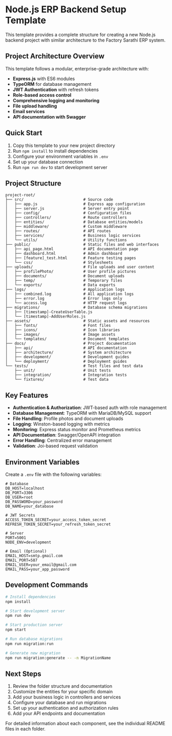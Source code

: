 # Node.js ERP Backend Setup Template

This template provides a complete structure for creating a new Node.js backend project with similar architecture to the Factory Sarathi ERP system.

## Project Architecture Overview

This template follows a modular, enterprise-grade architecture with:
- **Express.js** with ES6 modules
- **TypeORM** for database management
- **JWT Authentication** with refresh tokens
- **Role-based access control**
- **Comprehensive logging and monitoring**
- **File upload handling**
- **Email services**
- **API documentation with Swagger**

## Quick Start

1. Copy this template to your new project directory
2. Run `npm install` to install dependencies
3. Configure your environment variables in `.env`
4. Set up your database connection
5. Run `npm run dev` to start development server

## Project Structure

```
project-root/
├── src/                          # Source code
│   ├── app.js                    # Express app configuration
│   ├── server.js                 # Server entry point
│   ├── config/                   # Configuration files
│   ├── controllers/              # Route controllers
│   ├── entities/                 # Database entities/models
│   ├── middleware/               # Custom middleware
│   ├── routes/                   # API routes
│   ├── services/                 # Business logic services
│   └── utils/                    # Utility functions
├── public/                       # Static files and web interfaces
│   ├── api_page.html             # API documentation page
│   ├── dashboard.html            # Admin dashboard
│   ├── [feature]_test.html       # Feature testing pages
│   └── css/                      # Stylesheets
├── uploads/                      # File uploads and user content
│   ├── profilePhoto/             # User profile pictures
│   ├── documents/                # Document uploads
│   ├── temp/                     # Temporary files
│   └── exports/                  # Data exports
├── logs/                         # Application logs
│   ├── combined.log              # All application logs
│   ├── error.log                 # Error logs only
│   └── access.log                # HTTP request logs
├── migrations/                   # Database schema migrations
│   ├── [timestamp]-CreateUserTable.js
│   └── [timestamp]-AddUserRoles.js
├── assets/                       # Static assets and resources
│   ├── fonts/                    # Font files
│   ├── icons/                    # Icon libraries
│   ├── images/                   # Image assets
│   └── templates/                # Document templates
├── docs/                         # Project documentation
│   ├── api/                      # API documentation
│   ├── architecture/             # System architecture
│   ├── development/              # Development guides
│   └── deployment/               # Deployment guides
└── tests/                        # Test files and test data
    ├── unit/                     # Unit tests
    ├── integration/              # Integration tests
    └── fixtures/                 # Test data
```

## Key Features

- **Authentication & Authorization**: JWT-based auth with role management
- **Database Management**: TypeORM with MariaDB/MySQL support
- **File Handling**: Profile photos and document uploads
- **Logging**: Winston-based logging with metrics
- **Monitoring**: Express status monitor and Prometheus metrics
- **API Documentation**: Swagger/OpenAPI integration
- **Error Handling**: Centralized error management
- **Validation**: Joi-based request validation

## Environment Variables

Create a `.env` file with the following variables:

```env
# Database
DB_HOST=localhost
DB_PORT=3306
DB_USER=root
DB_PASSWORD=your_password
DB_NAME=your_database

# JWT Secrets
ACCESS_TOKEN_SECRET=your_access_token_secret
REFRESH_TOKEN_SECRET=your_refresh_token_secret

# Server
PORT=5001
NODE_ENV=development

# Email (Optional)
EMAIL_HOST=smtp.gmail.com
EMAIL_PORT=587
EMAIL_USER=your_email@gmail.com
EMAIL_PASS=your_app_password
```

## Development Commands

```bash
# Install dependencies
npm install

# Start development server
npm run dev

# Start production server
npm start

# Run database migrations
npm run migration:run

# Generate new migration
npm run migration:generate -- -n MigrationName
```

## Next Steps

1. Review the folder structure and documentation
2. Customize the entities for your specific domain
3. Add your business logic in controllers and services
4. Configure your database and run migrations
5. Set up your authentication and authorization rules
6. Add your API endpoints and documentation

For detailed information about each component, see the individual README files in each folder.

